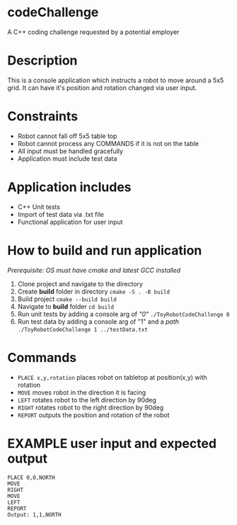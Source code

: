# codeChallenge
A C++ coding challenge requested by a potential employer

# Description
This is a console application which instructs a robot to move around a 5x5 grid. It can have it's position and rotation changed via user input.

# Constraints
 - Robot cannot fall off 5x5 table top
 - Robot cannot process any COMMANDS if it is not on the table
 - All input must be handled gracefully
 - Application must include test data


# Application includes
 - C++ Unit tests
 - Import of test data via .txt file
 - Functional application for user input

# How to build and run application
*Prerequisite: OS must have cmake and latest GCC installed*
 1. Clone project and navigate to the directory
 2. Create **build** folder in directory ```cmake -S . -B build```
 3. Build project ```cmake --build build```
 4. Navigate to **build** folder ```cd build```
 5. Run unit tests by adding a console arg of *"0"* ```./ToyRobotCodeChallenge 0```
 6. Run test data by adding a console arg of "1" and a *path* ```./ToyRobotCodeChallenge 1 ../testData.txt```

# Commands
- ```PLACE x,y,rotation``` places robot on tabletop at position(x,y) with rotation
- ```MOVE```    moves robot in the direction it is facing
- ```LEFT```    rotates robot to the left direction by 90deg
- ```RIGHT```   rotates robot to the right direction by 90deg
- ```REPORT```  outputs the position and rotation of the robot

# EXAMPLE user input and expected output
```
PLACE 0,0,NORTH
MOVE
RIGHT
MOVE
LEFT
REPORT
Output: 1,1,NORTH
```



